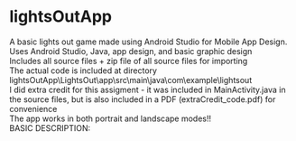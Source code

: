 # lightsOutApp
A basic lights out game made using Android Studio for Mobile App Design.  
Uses Android Studio, Java, app design, and basic graphic design  
Includes all source files + zip file of all source files for importing  
The actual code is included at directory lightsOutApp\LightsOut\app\src\main\java\com\example\lightsout  
I did extra credit for this assigment - it was included in MainActivity.java in the source files, but is also included in a PDF (extraCredit_code.pdf) for convenience  
The app works in both portrait and landscape modes!!  
BASIC DESCRIPTION: 
